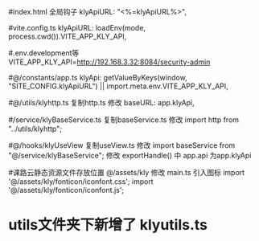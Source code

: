 #index.html
全局钩子
klyApiURL: "<%=klyApiURL%>",

#vite.config.ts
klyApiURL: loadEnv(mode, process.cwd()).VITE_APP_KLY_API,

#.env.development等
VITE_APP_KLY_API=http://192.168.3.32:8084/security-admin

#@/constants/app.ts
klyApi: getValueByKeys(window, "SITE_CONFIG.klyApiURL") || import.meta.env.VITE_APP_KLY_API,

#@/utils/klyhttp.ts  复制http.ts
修改 baseURL: app.klyApi,

#/service/klyBaseService.ts  复制baseService.ts
修改 import http from "../utils/klyhttp";

#@/hooks/klyUseView    复制useView.ts
修改 import baseService from "@/service/klyBaseService";
修改 exportHandle() 中 app.api 为app.klyApi

#课路云静态资源文件存放位置 @/assets/kly
修改 main.ts 引入图标 
import '@/assets/kly/fonticon/iconfont.css';
import '@/assets/kly/fonticon/iconfont.js';

# utils文件夹下新增了 klyutils.ts

